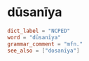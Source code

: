 # dūsanīya

``` toml
dict_label = "NCPED"
word = "dūsanīya"
grammar_comment = "mfn."
see_also = ["dosanīya"]
```


